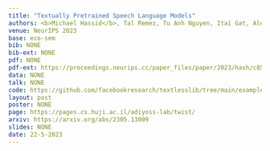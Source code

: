 ```yaml
---
title: "Textually Pretrained Speech Language Models"
authors: <b>Michael Hassid</b>, Tal Remez, Tu Anh Nguyen, Itai Gat, Alexis Conneau, Felix Kreuk, Jade Copet, Alexandre Defossez, Gabriel Synnaeve, Emmanuel Dupoux, Roy Schwartz, Yossi Adi
venue: NeurIPS 2023
base: eco-sem
bib: NONE
bib-ext: NONE
pdf: NONE
pdf-ext: https://proceedings.neurips.cc/paper_files/paper/2023/hash/c859b99b5d717c9035e79d43dfd69435-Abstract-Conference.html
data: NONE
talk: NONE
code: https://github.com/facebookresearch/textlesslib/tree/main/examples/twist
layout: post
poster: NONE
page: https://pages.cs.huji.ac.il/adiyoss-lab/twist/
arxiv: https://arxiv.org/abs/2305.13009
slides: NONE
date: 22-5-2023
---
```

